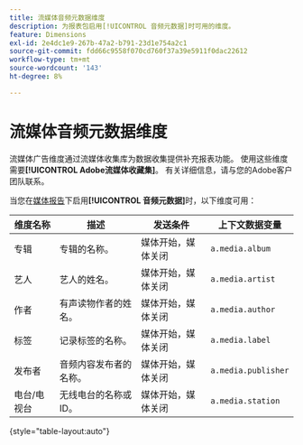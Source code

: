 ```yaml
---
title: 流媒体音频元数据维度
description: 为报表包启用[!UICONTROL 音频元数据]时可用的维度。
feature: Dimensions
exl-id: 2e4dc1e9-267b-47a2-b791-23d1e754a2c1
source-git-commit: fdd66c9558f070cd760f37a39e5911f0dac22612
workflow-type: tm+mt
source-wordcount: '143'
ht-degree: 8%

---
```


# 流媒体音频元数据维度

流媒体广告维度通过流媒体收集库为数据收集提供补充报表功能。 使用这些维度需要&#x200B;**[!UICONTROL Adobe流媒体收藏集]**。 有关详细信息，请与您的Adobe客户团队联系。

当您在[媒体报告](/help/admin/admin/c-manage-report-suites/c-edit-report-suites/media-management.md)下启用&#x200B;**[!UICONTROL 音频元数据]**&#x200B;时，以下维度可用：

| 维度名称 | 描述 | 发送条件 | 上下文数据变量 |
| --- | --- | --- | --- |
| 专辑 | 专辑的名称。 | 媒体开始，媒体关闭 | `a.media.album` |
| 艺人 | 艺人的姓名。 | 媒体开始，媒体关闭 | `a.media.artist` |
| 作者 | 有声读物作者的姓名。 | 媒体开始，媒体关闭 | `a.media.author` |
| 标签 | 记录标签的名称。 | 媒体开始，媒体关闭 | `a.media.label` |
| 发布者 | 音频内容发布者的名称。 | 媒体开始，媒体关闭 | `a.media.publisher` |
| 电台/电视台 | 无线电台的名称或ID。 | 媒体开始，媒体关闭 | `a.media.station` |

{style="table-layout:auto"}
